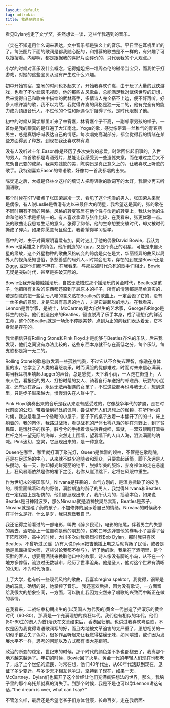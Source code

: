 ```yaml
---
layout: default
tag: udtrokia
title: 我遇见的音乐
---
```


看见Dylan抱走了文学奖，突然想谈一谈，这些年我遇到的音乐。

（实在不知道用什么词来表达，文中音乐都是狭义上的音乐。平日里在耳机里听的了。每张图片下面的歌词是都我随心配的，和推荐的歌曲是不一样的，有兴趣了可以搜搜看。内容啊，都是跟据我的喜好片面评价的，只代表我的个人观点。）

小学的时候对音乐没什么概念，记得姐姐把一堆周杰伦的磁带当宝贝，而我忙于打游戏，对她的这些宝贝从没有产生过什么兴趣。

初中开始寄宿，空闲的时间也多起来了，开始我喜欢许嵩，由于玩了大量的武侠游戏，也看了不少武侠电视剧，他的那些古风歌曲，总能满足我对武侠世界的幻想，后来觉得自己和歌曲中描绘的武林高手，多情诗人完全搭不上边，便不好再听。好多人喷许嵩的歌，我不以为然，我觉得许嵩的风格是独一无二的，他有完全有的能力成为顶级音乐人，不过他的个性和际遇似乎阻碍了他，是时代限制了他。

初中的时候从同学那里听来了林宥嘉，林宥嘉个子不高，一副邻家男孩的样子，一首你是我的眼真的是红遍了大江南北。Yoga的歌，感觉像带着一丝稚气的青春期男生，总是真切呼喊表达自己的情感。每次唱完高潮部分，都会觉得我的情绪在某些方面得到了释放。到现在我还喜欢林宥嘉

没有人没听过十年,Eason像是经历了多次失败的恋爱，时常回忆起旧事的，入世的男人。每首歌都是粤语残片，总能让我感受到一些遗憾失意，而在难过之后又不忘劝自己变的成熟，我喜欢残缺的美，陈奕迅是真正意义上的，让我喜欢上听歌的歌手。我特别喜欢Eason的粤语歌，好像每一首我都唱的出来。

陈奕迅之后，大概是怪林夕这样的填词人把粤语歌的歌词写的太好，我很少再去听国语歌。

那个时候在KTV错点了张国荣最冷一天，看见了这个泡澡的男人，张国荣从来就是偶像，有人说Leslie是香港有史以来最伟大的明星，我希望这是真的，张的歌在不同时期有不同的风格，风格的转变寄居在他个性与命运的转变上，我认为他的生命和他的艺术是相统一的。有人喜欢拿谭与张作比较，在我看来，张更优雅一点。张的歌曲让我思考生活的意义。张得了抑郁，他的生命想要突破时代，却又被时代撕成了碎片。如果你愿意苟且偷生，我希望你学习哲学。

高中的时，由于对黄耀明喜爱有加，同时迷上了他的偶像David Bowie，我认为Bowie是英雄之下的角色，他所创造的Ziggy，又是个真正的明星，可能是来自火星的缘故，这个外星物种的歌曲风格转变的跨度是实在是大，华丽怪异的曲风以局外人的视角感知世俗，多愁善感的局外人~  时常会思考，存在的到底是Bowie还是Ziggy, 或是他们都不存在，在我看来，与那些被时代杀死的歌手们相比，Bowie无疑是突破时代，甚至是突破天际的。

Bowie让我开始接触摇滚乐，自然无法错过那个摇滚乐的黄金时代，Beatles是孩子，他把所有复杂的东西都还原到了最原本的样子，所有的情感都是简单真实的，若是刻意的把一些乱七八糟的含义贴在Beatles的歌曲上，一定会毁了它的，没有一丝多余的意思，才是它最有意思的地方，才是它最超脱的地方。在我看来，Lennon是哲学家，是战士，McCartney是大自然生的艺术家，George和Ringo是伴生的伙伴。他们创造出来的Beatles，径直脱离了乐手本身，成了理想化的鲜活生命，整个的Beatles就是一场永不停歇美梦，点到为止的向我们表达着爱，它本身就是存在的。

我曾相信只有Rolling Stone和Pink Floyd才是能够与Beatles齐名的乐队，后来我发现，他们之间没有办法比较的，这些东西本身就不存在高低之分，每个乐队，每支歌都是第一无二的。

Rolling Stone的歌总散发着一些孤独气质，不过它从不会失去理智，像融在身体里的水，它学会了人类的喜怒哀乐，时而满脸的忧郁难过，时而对未来信心满满，每当我耳机里响起Jagger的声音，总是感觉，天下着小雨，一人走在街道上，人来人往，看报纸的男人、打扮时髦的女人、骑着自行车送报的邮递员、玩耍的小朋友、还有远在身后，永远无法再相遇的女孩子，不过这些都再也与我无关，想到这里，只是步子越来越大，慢慢消失在人群中了。

Pink Floyd演奏出来的音乐是我从来没有感受过的，它像战争年代的梦魇，走在时代前面的公知，带着恰到好处的讽刺，尝试解开人们思想上的枷锁，在听Pink的时候，我总是看见一个昏暗的小屋子，窗子下的桌子放着一本翻开了的的书，床上躺着的，我的肉体，我路过战场，看见战死的尸体七零八落的躺在荒野上，到了贫民窟，是饿肚子的孩子，脏兮兮的手捧着馒头狼吞虎咽，监狱，一双双眼睛盯着铁栏杆之外一望无际的海岸，突然走上围墙，望着墙下的人山人海，泪流满面的呐喊。Pink迷幻，空灵，它展现出来的，是一种意念。

Queen在哪里，哪里就打满了聚光灯，Queen是优雅的领袖，不管是在歌剧院，还是在足球场的中心，从来就不缺少追随者和观众，只要拿起话筒，脚下永远是人头攒动，有一天，你卸掉光鲜亮丽的铠甲，脱掉华美的服饰，赤身裸体的走在悬崖上，狂风暴雨依然是你的裙下之臣。若你从崖顶跳下，定将在风眼中重生。

作为世纪末的美国乐队，Nirvana是狂暴的，血气方刚的，是浑身撕破了的皮毛的，嘴里面噙着碎肉的野兽，满脸胡渣的醉了的男人，我觉得Nirvana和Beatles在一定程度上是相仿的，他们都展现出来了，我所认为的，摇滚本色，如果说Beatles是日神阿波罗，那么Nirvana就是酒神狄奥尼索斯，Beatles是孩子，Nirvana就是磕了药的孩子，不加修饰的展示着自己的情绪。Nirvana的时候我不在乎什么是好，什么是歹，我只想做我自己。

我还记得之前看过的一部电影，叫做《醉乡民谣》，电影的结尾，伴着男主的失意的离去，酒吧台上一位自称是他的朋友的，边吹口琴边弹吉他的卷毛小子赢得了台下阵阵欢呼，高中的时候，大川多次向我强烈推荐Bob Dylan，那时我只喜欢Beatles，不曾听过民谣（//有人说Dylan把吉他插上电之后就背叛了民谣，或者是他是民谣摇滚大师，这些讨论我都不参与），听了他的歌，我坐在了酒吧里，是个买醉的客人，想要用酒钱来换取他口中的故事，诗人像没有脚的小鸟，从不在一个地方多停留，流浪过无数城市，经历了世事沧桑。他是圣人，他对这个世界有清晰的认知，不为时代所累。

上了大学，也有听一些现代风格的歌曲，我喜欢regina spektor，我觉得，钢琴是她的玩具，确切的说，她掌控了音乐。
我还喜欢后摇，因为没有歌词，一方面留给我很大的想象空间，一方面，可以防止我因为突然来了唱歌的兴致而中断正在做的事情。

在我看来，二战结束初期出生的(以英国人为代表的)黄金一代创造了摇滚乐的黄金时代（60-80），那真是一个充满理想的疯狂年代。我们也有相似的年代，他们(50-60生的港人为首)活跃在文革结束后，香港回归前。也讲过我喜欢粤语歌，不仅是因为我觉得粤语歌词写的好，而且内地被文革迫害的太严重了，思想相关的一切似乎都丢失了色彩，很多作品听起来让我觉得枯燥无味，如同嚼蜡，或许因为发展水平不一样，思考的问题以及方式都有很大差距吧。

政治的断变的稳定，世纪末的时候，那个时代的颜色差不多也都褪去了，我离那个地方越来越远了。年初的时候，Bowie回了火星。黄金一代的年轻人们现在也都老了，成了上个世纪的遗民，时常在想，他们40年代生，从60年代活跃到现在，见证了多少变迁，与多少天才相互竞争过，坚持到了现在，如果一天，McCartney、Dylan们也离开了这个曾经让他们充满疯狂想法的世界，那么，我脑子里的那个乌托邦就真的消失了。到那个时候，我是不是也可以学Lennon讲这句话，”the dream is over, what can I say?”

不管怎么样，最后还是希望老爷子们身体健康，长命百岁，走在我后面~
